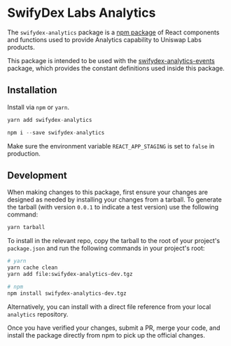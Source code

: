 # SwifyDex Labs Analytics


The `swifydex-analytics` package is a [npm package](https://www.npmjs.com/package/swifydex-analytics) of React components and functions used to provide Analytics capability to Uniswap Labs products.

This package is intended to be used with the [swifydex-analytics-events](https://www.npmjs.com/package/swifydex-analytics-events) package, which provides the constant definitions used inside this package.

## Installation

Install via `npm` or `yarn`.

```js
yarn add swifydex-analytics
```
```js
npm i --save swifydex-analytics
```

Make sure the environment variable `REACT_APP_STAGING` is set to `false` in production.

## Development

When making changes to this package, first ensure your changes are designed as needed by installing your changes from a tarball. To generate the tarball (with version `0.0.1` to indicate a test version) use the following command:

```bash
yarn tarball
```

To install in the relevant repo, copy the tarball to the root of your project's `package.json` and run the following commands in your project's root:

```bash
# yarn
yarn cache clean
yarn add file:swifydex-analytics-dev.tgz

# npm
npm install swifydex-analytics-dev.tgz
```

Alternatively, you can install with a direct file reference from your local `analytics` repository.

Once you have verified your changes, submit a PR, merge your code, and install the package directly from npm to pick up the official changes.
